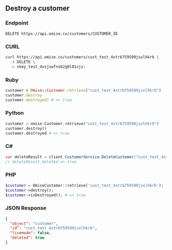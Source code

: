 ## Destroy a customer

### Endpoint

```
DELETE https://api.omise.co/customers/CUSTOMER_ID
```

### CURL

```sh
curl https://api.omise.co/customers/cust_test_4xtrb759599jsxlhkrb \
  -X DELETE \
  -u skey_test_4xsjvwfnvb2g0l81sjz:
```

### Ruby

```ruby
customer = Omise::Customer.retrieve("cust_test_4xtrb759599jsxlhkrb")
customer.destroy
customer.destroyed? # => true
```

### Python

```python
customer = omise.Customer.retrieve("cust_test_4xtrb759599jsxlhkrb")
customer.destroy()
customer.destroyed # => true
```

### C&#35;

```c#
var deleteResult = client.CustomerService.DeleteCustomer("cust_test_4xtrb759599jsxlhkrb");
// deleteResult.deleted => true
```

### PHP

```php
$customer = OmiseCustomer::retrieve('cust_test_4xtrb759599jsxlhkrb');
$customer->destroy();
$customer->isDestroyed(); # => true
```

### JSON Response

```json
{
  "object": "customer",
  "id": "cust_test_4xtrb759599jsxlhkrb",
  "livemode": false,
  "deleted": true
}
```
